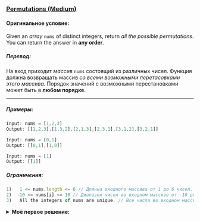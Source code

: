 ### [Permutations (Medium)](https://leetcode.com/problems/permutations/)

#### Оригинальное условие:
Given an *array* ``nums`` of distinct integers, return *all the possible permutations*. You can return the answer in **any order**.

##### Перевод: 
На вход приходит *массив* ``nums`` состоящий из различных чисел. Функция должна возвращать массив *со всеми возможными перетасовками этого массива*. Порядок значений с возможными перестановками может быть в **любом порядке**.

****
##### Примеры: 
```js
Input: nums = [1,2,3]
Output: [[1,2,3],[1,3,2],[2,1,3],[2,3,1],[3,1,2],[3,2,1]]
```
```js
Input: nums = [0,1]
Output: [[0,1],[1,0]]
```
```js
Input: nums = [1]
Output: [[1]]
```

##### Ограничения: 

```js
1)   1 <= nums.length <= 6 // Длинна входного массива от 1 до 6 чисел.
2)  -10 <= nums[i] <= 10 // Диапазон чисел во входном массиве от -10 до 10
3)   All the integers of nums are unique. // Все числа во входном массиве уникальны
```

<details>
  <summary><b>Моё первое решение:</b></summary>
  
```javascript
const generateParenthesis = (n) => {
  const result = [];
  const generate = (open, close, current) => {
    if (current.length === n * 2) return result.push(current);
    if (open <= close || open < n) generate(open + 1, close, current + "(");
    if (open > close) generate(open, close + 1, current + ")");
  };
  generate(0, 0, "");
  return result;
};
```
  
</details>
